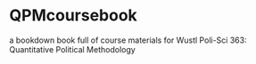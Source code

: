 # QPMcoursebook
a bookdown book full of course materials for Wustl Poli-Sci 363: Quantitative Political Methodology
